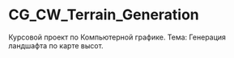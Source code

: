 # CG_CW_Terrain_Generation
Курсовой проект по Компьютерной графике. Тема: Генерация ландшафта по карте высот.

